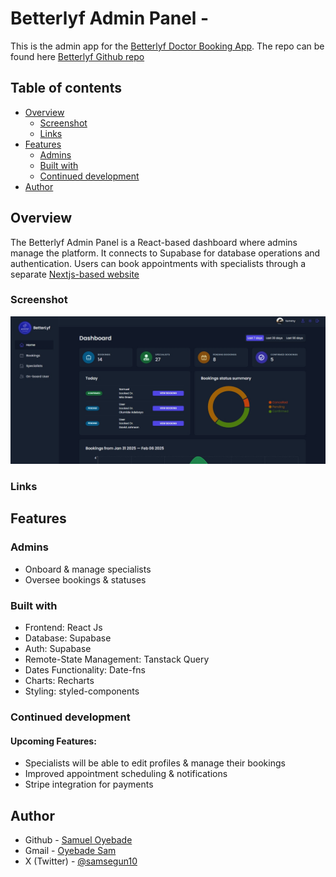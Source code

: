 # Betterlyf Admin Panel -

This is the admin app for the [Betterlyf Doctor Booking App](https://www.betterlyf.vercel.app/). The repo can be found here [Betterlyf Github repo](https://github.com/Samsegun/betterlyf)

## Table of contents

-   [Overview](#overview)
    -   [Screenshot](#screenshot)
    -   [Links](#links)
-   [Features](#features)
    -   [Admins](#admins)
    -   [Built with](#built-with)
    -   [Continued development](#continued-development)
-   [Author](#author)
<!-- -   [Acknowledgments](#acknowledgments) -->

## Overview

The Betterlyf Admin Panel is a React-based dashboard where admins manage the platform. It connects to Supabase for database operations and authentication. Users can book appointments with specialists through a separate [Nextjs-based website](https://github.com/Samsegun/betterlyf)

### Screenshot

![screenshot](./betterlyf-admin.jpeg)

### Links

<!--
-   Solution URL: [GitHub](https://github.com/Samsegun/Entertainment-web-app)
-   Live Site URL: [Netlify](https://samsegun-entertainment-app.netlify.app/) -->

## Features

### Admins

-   Onboard & manage specialists
-   Oversee bookings & statuses

### Built with

-   Frontend: React Js
-   Database: Supabase
-   Auth: Supabase
-   Remote-State Management: Tanstack Query
-   Dates Functionality: Date-fns
-   Charts: Recharts
-   Styling: styled-components

### Continued development

#### Upcoming Features:

-   Specialists will be able to edit profiles & manage their bookings
-   Improved appointment scheduling & notifications
-   Stripe integration for payments

## Author

-   Github - [Samuel Oyebade](https://github.com/Samsegun/)
-   Gmail - [Oyebade Sam](oyebadesegunsam@gmail.com)
-   X (Twitter) - [@samsegun10](https://www.twitter.com/samsegun10)

